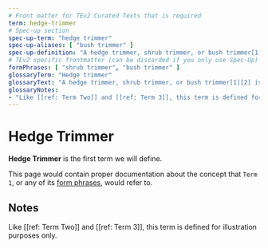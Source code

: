 ```yaml
---
# Front matter for TEv2 Curated Texts that is required
term: hedge-trimmer
# Spec-up section
spec-up-term: "hedge trimmer"
spec-up-aliases: [ "bush trimmer" ]
spec-up-definition: "A hedge trimmer, shrub trimmer, or bush trimmer[1][2] is a gardening tool or machine used for trimming (cutting, pruning) hedges or solitary shrubs (bushes). Different designs as well as manual and powered versions of hedge trimmers exist. Hedge trimmers vary between small hand-held devices to larger trimmers mounted on tractors."
# TEv2 specific frontmatter (can be discarded if you only use Spec-Up)
formPhrases: [ "shrub trimmer", "bush trimmer" ]
glossaryTerm: "Hedge trimmer"
glossaryText: "A hedge trimmer, shrub trimmer, or bush trimmer[1][2] is a gardening tool or machine used for trimming (cutting, pruning) hedges or solitary shrubs (bushes). Different designs as well as manual and powered versions of hedge trimmers exist. Hedge trimmers vary between small hand-held devices to larger trimmers mounted on tractors."
glossaryNotes:
- "Like [[ref: Term Two]] and [[ref: Term 3]], this term is defined for illustration purposes only."
---
```


# Hedge Trimmer

**Hedge Trimmer** is the first term we will define.

This page would contain proper documentation about the concept that `Term 1`, or any of its [form phrases](@tev2), would refer to.

## Notes

Like [[ref: Term Two]] and [[ref: Term 3]], this term is defined for illustration purposes only.
